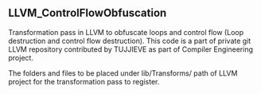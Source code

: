 ## LLVM_ControlFlowObfuscation
Transformation pass in LLVM to obfuscate loops and control flow (Loop destruction and control flow destruction). This code is a part of private git LLVM repository contributed by TUJJIEVE as part of Compiler Engineering project.

The folders and files to be placed under lib/Transforms/ path of LLVM project for the transformation pass to register.

